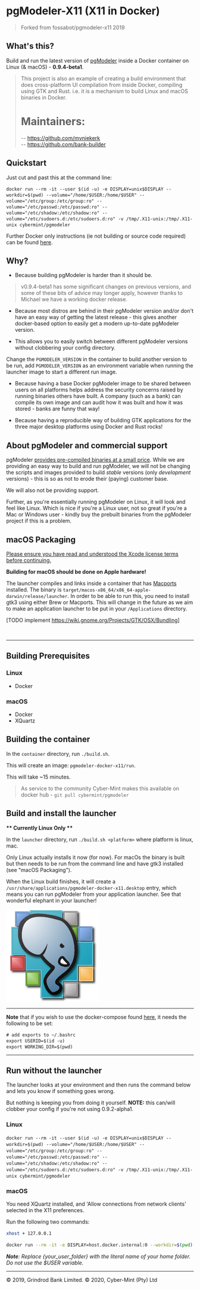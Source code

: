 # pgModeler-X11 (X11 in Docker)
> Forked from fossabot/pgmodeler-x11 2019

## What's this?
Build and run the latest version of [pgModeler](https://pgmodeler.io/) inside a  Docker container on Linux (& macOS) - **0.9.4-beta1**.


> This project is also an example of creating a build environment that does
> cross-platform UI compilation from inside Docker, compiling using GTK and
> Rust. i.e. it is a mechanism to build Linux and macOS binaries in Docker.
>   
> Maintainers:
> ===========
> -- https://github.com/mvniekerk <br>
> -- https://github.com/bank-builder

## Quickstart

Just cut and past this at the command line:

```
docker run --rm -it --user $(id -u) -e DISPLAY=unix$DISPLAY --workdir=$(pwd) --volume="/home/$USER:/home/$USER" --volume="/etc/group:/etc/group:ro" --volume="/etc/passwd:/etc/passwd:ro" --volume="/etc/shadow:/etc/shadow:ro" --volume="/etc/sudoers.d:/etc/sudoers.d:ro" -v /tmp/.X11-unix:/tmp/.X11-unix cybermint/pgmodeler
```

Further Docker only instructions (ie not building or source code required) can be found [here](docker-only.md).


## Why?

* Because building pgModeler is harder than it should be.

> v0.9.4-beta1 has some significant changes on previous versions, and some of these bits of advice may longer apply, however thanks to Michael we have a working docker release.

* Because most distros are behind in their pgModeler version and/or don't have an easy way of getting the latest release - this gives another docker-based option to easily get a modern up-to-date pgModeler version. 

* This allows you to easily switch between different pgModeler versions without clobbering your config directory. 
  
Change the `PGMODELER_VERSION` in the container to build another version to be run, add `PGMODELER_VERSION` as an environment variable when running the launcher image to start a different run image.

* Because having a base Docker pgModeler image to be shared between users on all platforms helps address the security concerns raised by running binaries others have built. A company (such as a bank) can compile its own image and can audit how it was built and how it was stored - banks are funny that way!

* Because having a reproducible way of building GTK applications for the three major desktop platforms using Docker and Rust rocks!

## About pgModeler and commercial support
pgModeler [provides pre-compiled binaries at a small price](https://pgmodeler.io/download?purchase=true).
While we are providing an easy way to build and run pgModeler, we will not be changing the scripts and images provided to build *stable* versions (only *development* versions) - this is so as not to erode their (paying) customer base.

We will also not be providing support. 

Further, as you're essentially running pgModeler on Linux, it will look and feel like Linux. Which is nice if you're a Linux user, not so great if you're a Mac or Windows user - kindly buy the prebuilt binaries from the pgModeler project if this is a problem.

## macOS Packaging
[ Please ensure you have read and understood the Xcode license terms before continuing.](https://www.apple.com/legal/sla/docs/xcode.pdf)

**Building for macOS should be done on Apple hardware!**

The launcher compiles and links inside a container that has [Macports](https://www.macports.org/) installed.  The binary is `target/macos-x86_64/x86_64-apple-darwin/release/launcher`.  In order to be able to run this, you need to install gtk3 using either Brew or Macports. This will change in the future as we aim to make an application launcher to be put in your `/Applications` directory. 

[TODO implement https://wiki.gnome.org/Projects/GTK/OSX/Bundling] 

<br>

---

## Building Prerequisites
### Linux
* Docker

### macOS
* Docker
* XQuartz

## Building the container

In the `container` directory, run `./build.sh`.

This will create an image: `pgmodeler-docker-x11/run`.

This will take ~15 minutes.

> As service to the community Cyber-Mint makes this available on docker hub - `git pull cybermint/pgmodeler`

## Build and install the launcher
**\*\* Currently Linux Only \*\***

In the `launcher` directory, run `./build.sh <platform>` where platform is linux, mac.

Only Linux actually installs it now (for now). For macOs the binary is built but then needs to be run from the command line and have gtk3 installed (see "macOS Packaging").

When the Linux build finishes, it will create a `/usr/share/applications/pgmodeler-docker-x11.desktop` entry, which means you can run pgModeler from your application launcher. See that wonderful elephant in your launcher!

![pgmodeler_logo](launcher/resources/pgmodeler_logo.png)


---
**Note** that if you wish to use the docker-compose found [here](./docker-compose.yml), it needs the following to be set:
```
# add exports to ~/.bashrc
export USERID=$(id -u)
export WORKING_DIR=$(pwd)
```
---

## Run without the launcher
The launcher looks at your environment and then runs the command below and lets you know if something goes wrong. 

But nothing is keeping you from doing it yourself.
**NOTE:**  this can/will clobber your config if you're not using 0.9.2-alpha1.
### Linux
`docker run --rm -it --user $(id -u) -e DISPLAY=unix$DISPLAY --workdir=$(pwd) --volume="/home/$USER:/home/$USER" --volume="/etc/group:/etc/group:ro" --volume="/etc/passwd:/etc/passwd:ro" --volume="/etc/shadow:/etc/shadow:ro" --volume="/etc/sudoers.d:/etc/sudoers.d:ro" -v /tmp/.X11-unix:/tmp/.X11-unix cybermint/pgmodeler`

### macOS
You need XQuartz installed, and 'Allow connections from network clients' selected in the X11 preferences.

Run the following two commands:

```bash
xhost + 127.0.0.1 
```

```bash
docker run --rm -it -e DISPLAY=host.docker.internal:0 --workdir=$(pwd) -v /Users/{your_user_folder}:/home/{your_user_folder} --volume="/etc/group:/etc/group:ro" --volume="/etc/passwd:/etc/passwd:ro" --volume="/etc/sudoers.d:/etc/sudoers.d:ro" -v /tmp/.X11-unix:/tmp/.X11-unix -v $(pwd):$(pwd) cybermint/pgmodeler
```

***Note**: Replace {your_user_folder} with the literal name of your home folder. Do not use the $USER variable.*


---
&copy; 2019, Grindrod Bank Limited.
&copy; 2020, Cyber-Mint (Pty) Ltd
